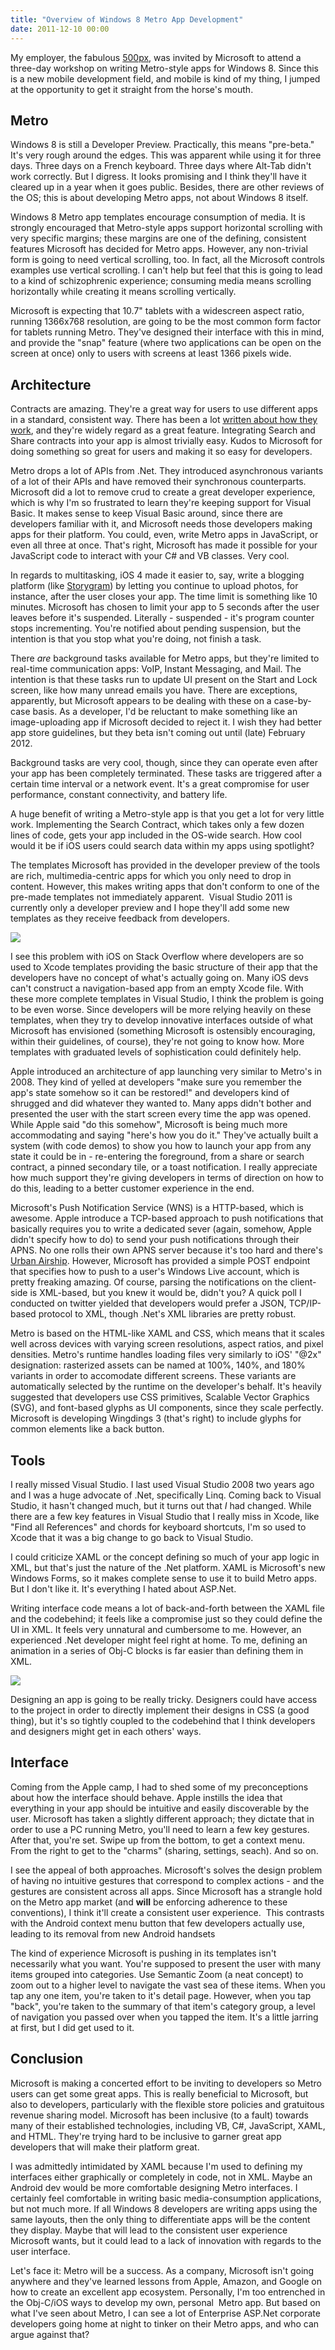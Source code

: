 ```yaml
---
title: "Overview of Windows 8 Metro App Development"
date: 2011-12-10 00:00
---
```


<import><p>My employer, the fabulous <a href="http://500px.com/" target="_blank">500px</a>, was invited by Microsoft to attend a three-day workshop on writing Metro-style apps for Windows 8. Since this is a new mobile development field, and mobile is kind of my thing, I jumped at the opportunity to get it straight from the horse's mouth.<!--more-->
</p>
<h2>Metro</h2>
<p>Windows 8 is still a Developer Preview. Practically, this means "pre-beta." It's very rough around the edges. This was apparent while using it for three days. Three days on a French keyboard. Three days where Alt-Tab didn't work correctly. But I digress. It looks promising and I think they'll have it cleared up in a year when it goes public. Besides, there are other reviews of the OS; this is about developing Metro apps, not about Windows 8 itself.</p>
<p>Windows 8 Metro app templates encourage consumption of media. It is strongly encouraged that Metro-style apps support horizontal scrolling with very specific margins; these margins are one of the defining, consistent features Microsoft has decided for Metro apps. However, any non-trivial form is going to need vertical scrolling, too. In fact, all the Microsoft controls examples use vertical scrolling. I can't help but feel that this is going to lead to a kind of schizophrenic experience; consuming media means scrolling horizontally while creating it means scrolling vertically.</p>
<p>Microsoft is expecting that 10.7" tablets with a widescreen aspect ratio, running 1366x768 resolution, are going to be the most common form factor for tablets running Metro. They've designed their interface with this in mind, and provide the "snap" feature (where two applications can be open on the screen at once) only to users with screens at least 1366 pixels wide.</p>
<h2>Architecture</h2>
<p>Contracts are amazing. They're a great way for users to use different apps in a standard, consistent way. There has been a lot <a href="http://www.pcworld.com/article/239893/windows_8_going_indepth_with_microsofts_massive_update_to_windows.html" target="_blank">written about how they work</a>, and they're widely regard as a great feature. Integrating Search and Share contracts into your app is almost trivially easy. Kudos to Microsoft for doing something so great for users and making it so easy for developers.</p>
<p>Metro drops a lot of APIs from .Net. They introduced asynchronous variants of a lot of their APIs and have removed their synchronous counterparts. Microsoft did a lot to remove crud to create a great developer experience, which is why I'm so frustrated to learn they're keeping support for Visual Basic. It makes sense to keep Visual Basic around, since there are developers familiar with it, and Microsoft needs those developers making apps for their platform. You could, even, write Metro apps in JavaScript, or even all three at once. That's right, Microsoft has made it possible for your JavaScript code to interact with your C# and VB classes. Very cool.</p>
<p>In regards to multitasking, iOS 4 made it easier to, say, write a blogging platform (like <a href="http://itunes.apple.com/us/app/storygram/id482507340?mt=8&amp;ls=1" target="_blank">Storygram</a>) by letting you continue to upload photos, for instance, after the user closes your app. The time limit is something like 10 minutes. Microsoft has chosen to limit your app to 5 seconds after the user leaves before it's suspended. Literally - suspended - it's program counter stops incrementing. You're notified about pending suspension, but the intention is that you stop what you're doing, not finish a task.</p>
<p>There <em>are</em> background tasks available for Metro apps, but they're limited to real-time communication apps: VoIP, Instant Messaging, and Mail. The intention is that these tasks run to update UI present on the Start and Lock screen, like how many unread emails you have. There are exceptions, apparently, but Microsoft appears to be dealing with these on a case-by-case basis. As a developer, I'd be reluctant to make something like an image-uploading app if Microsoft decided to reject it. I wish they had better app store guidelines, but they beta isn't coming out until (late) February 2012.</p>
<p>Background tasks are very cool, though, since they can operate even after your app has been completely terminated. These tasks are triggered after a certain time interval or a network event. It's a great compromise for user performance, constant connectivity, and battery life.</p>
<p>A huge benefit of writing a Metro-style app is that you get a lot for very little work. Implementing the Search Contract, which takes only a few dozen lines of code, gets your app included in the OS-wide search. How cool would it be if iOS users could search data within my apps using spotlight?</p>
<p>The templates Microsoft has provided in the developer preview of the tools are rich, multimedia-centric apps for which you only need to drop in content. However, this makes writing apps that don't conform to one of the pre-made templates not immediately apparent.  Visual Studio 2011 is currently only a developer preview and I hope they'll add some new templates as they receive feedback from developers.</p>
<img src="/img/import/blog/2011/12/overview-of-metro-apps/50EABE3930B84B309A4AEEF35C302C7D.png" class="img-responsive"><p>I see this problem with iOS on Stack Overflow where developers are so used to Xcode templates providing the basic structure of their app that the developers have no concept of what's actually going on. Many iOS devs can't construct a navigation-based app from an empty Xcode file. With these more complete templates in Visual Studio, I think the problem is going to be even worse. Since developers will be more relying heavily on these templates, when they try to develop innovative interfaces outside of what Microsoft has envisioned (something Microsoft is ostensibly encouraging, within their guidelines, of course), they're not going to know how. More templates with graduated levels of sophistication could definitely help.<br></p>
<p>Apple introduced an architecture of app launching very similar to Metro's in 2008. They kind of yelled at developers "make sure you remember the app's state somehow so it can be restored!" and developers kind of shrugged and did whatever they wanted to. Many apps didn't bother and presented the user with the start screen every time the app was opened. While Apple said "do this somehow", Microsoft is being much more accommodating and saying "here's how you do it." They've actually built a system (with code demos) to show you how to launch your app from any state it could be in - re-entering the foreground, from a share or search contract, a pinned secondary tile, or a toast notification. I really appreciate how much support they're giving developers in terms of direction on how to do this, leading to a better customer experience in the end.</p>
<p>Microsoft's Push Notification Service (WNS) is a HTTP-based, which is awesome. Apple introduce a TCP-based approach to push notifications that basically requires you to write a dedicated sever (again, somehow, Apple didn't specify how to do) to send your push notifications through their APNS. No one rolls their own APNS server because it's too hard and there's <a href="http://urbanairship.com/" target="_blank">Urban Airship</a>. However, Microsoft has provided a simple POST endpoint that specifies how to push to a user's Windows Live account, which is pretty freaking amazing. Of course, parsing the notifications on the client-side is XML-based, but you knew it would be, didn't you? A quick poll I conducted on twitter yielded that developers would prefer a JSON, TCP/IP-based protocol to XML, though .Net's XML libraries are pretty robust.</p>
<p>Metro is based on the HTML-like XAML and CSS, which means that it scales well across devices with varying screen resolutions, aspect ratios, and pixel densities. Metro's runtime handles loading files very similarly to iOS' "@2x" designation: rasterized assets can be named at 100%, 140%, and 180% variants in order to accomodate different screens. These variants are automatically selected by the runtime on the developer's behalf. It's heavily suggested that developers use CSS primitives, Scalable Vector Graphics (SVG), and font-based glyphs as UI components, since they scale perfectly. Microsoft is developing Wingdings 3 (that's right) to include glyphs for common elements like a back button.</p>
<h2>Tools</h2>
<p>I really missed Visual Studio. I last used Visual Studio 2008 two years ago and I was a huge advocate of .Net, specifically Linq. Coming back to Visual Studio, it hasn't changed much, but it turns out that <em>I</em> had changed. While there are a few key features in Visual Studio that I really miss in Xcode, like "Find all References" and chords for keyboard shortcuts, I'm so used to Xcode that it was a big change to go back to Visual Studio.</p>
<p>I could criticize XAML or the concept defining so much of your app logic in XML, but that's just the nature of the .Net platform. XAML is Microsoft's new Windows Forms, so it makes complete sense to use it to build Metro apps. But I don't like it. It's everything I hated about ASP.Net.</p>
<p>Writing interface code means a lot of back-and-forth between the XAML file and the codebehind; it feels like a compromise just so they could define the UI in XML. It feels very unnatural and cumbersome to me. However, an experienced .Net developer might feel right at home. To me, defining an animation in a series of Obj-C blocks is far easier than defining them in XML.</p>
<img src="/img/import/blog/2011/12/overview-of-metro-apps/F03A6746F8404EADA8C287DA1D2C5C70.png" class="img-responsive"><p>Designing an app is going to be really tricky. Designers could have access to the project in order to directly implement their designs in CSS (a good thing), but it's so tightly coupled to the codebehind that I think developers and designers might get in each others' ways.</p>
<h2>Interface</h2>
<p>Coming from the Apple camp, I had to shed some of my preconceptions about how the interface should behave. Apple instills the idea that everything in your app should be intuitive and easily discoverable by the user. Microsoft has taken a slightly different approach; they dictate that in order to use a PC running Metro, you'll need to learn a few key gestures. After that, you're set. Swipe up from the bottom, to get a context menu. From the right to get to the "charms" (sharing, settings, seach). And so on.</p>
<p>I see the appeal of both approaches. Microsoft's solves the design problem of having no intuitive gestures that correspond to complex actions - and the gestures are consistent across all apps. Since Microsoft has a strangle hold on the Metro app market (and <strong>will</strong> be enforcing adherence to these conventions), I think it'll create a consistent user experience.  This contrasts with the Android context menu button that few developers actually use, leading to its removal from new Android handsets</p>
<p>The kind of experience Microsoft is pushing in its templates isn't necessarily what you want. You're supposed to present the user with many items grouped into categories. Use Semantic Zoom (a neat concept) to zoom out to a higher level to navigate the vast sea of these items. When you tap any one item, you're taken to it's detail page. However, when you tap "back", you're taken to the summary of that item's category group, a level of navigation you passed over when you tapped the item. It's a little jarring at first, but I did get used to it.</p>
<h2>Conclusion</h2>
<p>Microsoft is making a concerted effort to be inviting to developers so Metro users can get some great apps. This is really beneficial to Microsoft, but also to developers, particularly with the flexible store policies and gratuitous revenue sharing model. Microsoft has been inclusive (to a fault) towards many of their established technologies, including VB, C#, JavaScript, XAML, and HTML. They're trying hard to be inclusive to garner great app developers that will make their platform great.</p>
<p>I was admittedly intimidated by XAML because I'm used to defining my interfaces either graphically or completely in code, not in XML. Maybe an Android dev would be more comfortable designing Metro interfaces. I certainly feel comfortable in writing basic media-consumption applications, but not much more. If all Windows 8 developers are writing apps using the same layouts, then the only thing to differentiate apps will be the content they display. Maybe that will lead to the consistent user experience Microsoft wants, but it could lead to a lack of innovation with regards to the user interface.</p>
<p>Let's face it: Metro will be a success. As a company, Microsoft isn't going anywhere and they've learned lessons from Apple, Amazon, and Google on how to create an excellent app ecosystem. Personally, I'm too entrenched in the Obj-C/iOS ways to develop my own, personal  Metro app. But based on what I've seen about Metro, I can see a lot of Enterprise ASP.Net corporate developers going home at night to tinker on their Metro apps, and who can argue against that?</p></import>

<!-- more -->

